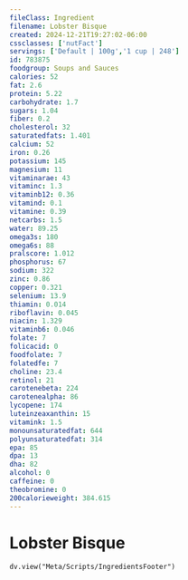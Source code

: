 ```yaml
---
fileClass: Ingredient
filename: Lobster Bisque
created: 2024-12-21T19:27:02-06:00
cssclasses: ['nutFact']
servings: ['Default | 100g','1 cup | 248']
id: 783875
foodgroup: Soups and Sauces
calories: 52
fat: 2.6
protein: 5.22
carbohydrate: 1.7
sugars: 1.04
fiber: 0.2
cholesterol: 32
saturatedfats: 1.401
calcium: 52
iron: 0.26
potassium: 145
magnesium: 11
vitaminarae: 43
vitaminc: 1.3
vitaminb12: 0.36
vitamind: 0.1
vitamine: 0.39
netcarbs: 1.5
water: 89.25
omega3s: 180
omega6s: 88
pralscore: 1.012
phosphorus: 67
sodium: 322
zinc: 0.86
copper: 0.321
selenium: 13.9
thiamin: 0.014
riboflavin: 0.045
niacin: 1.329
vitaminb6: 0.046
folate: 7
folicacid: 0
foodfolate: 7
folatedfe: 7
choline: 23.4
retinol: 21
carotenebeta: 224
carotenealpha: 86
lycopene: 174
luteinzeaxanthin: 15
vitamink: 1.5
monounsaturatedfat: 644
polyunsaturatedfat: 314
epa: 85
dpa: 13
dha: 82
alcohol: 0
caffeine: 0
theobromine: 0
200calorieweight: 384.615
---
```


# Lobster Bisque

```dataviewjs
dv.view("Meta/Scripts/IngredientsFooter")
```